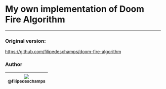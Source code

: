 # My own implementation of Doom Fire Algorithm



---
### Original version:
<https://github.com/filipedeschamps/doom-fire-algorithm>  
### Author
| [<img src="https://avatars0.githubusercontent.com/u/4248081?v=3&s=115"><br><sub>@filipedeschamps</sub>](https://github.com/filipedeschamps) |
| :---: |
